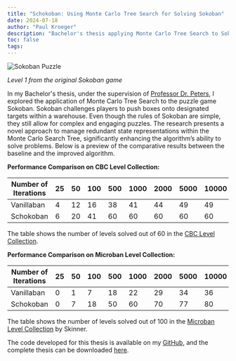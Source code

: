 ```yaml
---
title: "Schokoban: Using Monte Carlo Tree Search for Solving Sokoban"
date: 2024-07-18
author: "Paul Kroeger"
description: "Bachelor's thesis applying Monte Carlo Tree Search to Sokoban"
toc: false
tags:
---
```


![Sokoban Puzzle](/level_1.png "Sokoban Puzzle")

*Level 1 from the original Sokoban game*

In my Bachelor's thesis, under the supervision of [Professor Dr. Peters](https://people.math.ethz.ch/~jopeters/), I explored the application of Monte Carlo Tree Search to the puzzle game Sokoban. Sokoban challenges players to push boxes onto designated targets within a warehouse. Even though the rules of Sokoban are simple, they still allow for complex and engaging puzzles. The research presents a novel approach to manage redundant state representations within the Monte Carlo Search Tree, significantly enhancing the algorithm’s ability to solve problems. Below is a preview of the comparative results between the baseline and the improved algorithm.

**Performance Comparison on CBC Level Collection:**

| Number of Iterations | 25 | 50 | 100 | 500 | 1000 | 2000 | 5000 | 10000 | 100000 |
|----------------------|----|----|-----|-----|------|------|------|-------|--------|
| Vanillaban           | 4  | 12 | 16  | 38  | 41   | 44   | 49   | 49    | 50     |
| Schokoban            | 6  | 20 | 41  | 60  | 60   | 60   | 60   | 60    | 60     |

The table shows the number of levels solved out of 60 in the [CBC Level Collection](https://www.cbc.ca/kids/games/play/sokoban).

**Performance Comparison on Microban Level Collection:**

| Number of Iterations | 25 | 50 | 100 | 500 | 1000 | 2000 | 5000 | 10000 | 100000 |
|----------------------|----|----|-----|-----|------|------|------|-------|--------|
| Vanillaban           | 0  | 1  | 7   | 18  | 22   | 29   | 34   | 36    | 44     |
| Schokoban            | 0  | 7  | 18  | 50  | 60   | 70   | 77   | 80    | 90     |

The table shows the number of levels solved out of 100 in the [Microban Level Collection](http://www.abelmartin.com/rj/sokobanJS/Skinner/David%20W.%20Skinner%20-%20Sokoban.htm) by Skinner.

The code developed for this thesis is available on my [GitHub](https://github.com/paulkroe/Schokoban), and the complete thesis can be downloaded [here](/BSc_Thesis_at_SfS_Kroeger.pdf).
